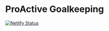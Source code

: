 # ProActive Goalkeeping

[![Netlify Status](https://api.netlify.com/api/v1/badges/af21615f-e7d6-4f03-8ae9-67b87d1f9d17/deploy-status)](https://app.netlify.com/sites/proactivegoalkeeping/deploys)
